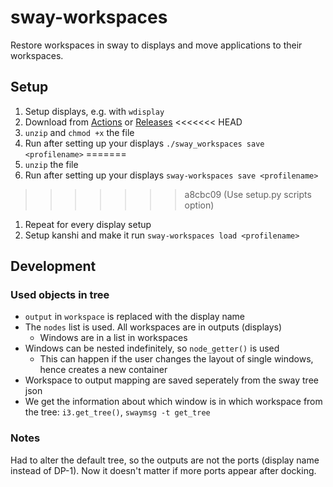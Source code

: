 # sway-workspaces
Restore workspaces in sway to displays and move applications to their workspaces.  

## Setup
1. Setup displays, e.g. with `wdisplay`
1. Download from [Actions](https://github.com/Nama/sway-workspaces/actions) or [Releases](https://github.com/Nama/sway-workspaces/releases)
<<<<<<< HEAD
1. `unzip` and `chmod +x` the file
1. Run after setting up your displays `./sway_workspaces save <profilename>`
=======
1. `unzip` the file
1. Run after setting up your displays `sway-workspaces save <profilename>`
>>>>>>> a8cbc09 (Use setup.py scripts option)
1. Repeat for every display setup
1. Setup kanshi and make it run `sway-workspaces load <profilename>`

## Development
### Used objects in tree
* `output` in `workspace` is replaced with the display name
* The `nodes` list is used. All workspaces are in outputs (displays)
  * Windows are in a list in workspaces
* Windows can be nested indefinitely, so `node_getter()` is used
  * This can happen if the user changes the layout of single windows, hence creates a new container
* Workspace to output mapping are saved seperately from the sway tree json
* We get the information about which window is in which workspace from the tree: `i3.get_tree()`, `swaymsg -t get_tree`

### Notes
Had to alter the default tree, so the outputs are not the ports (display name instead of DP-1).
Now it doesn't matter if more ports appear after docking.
